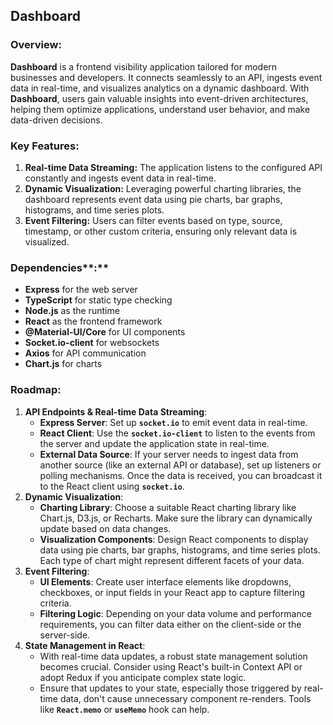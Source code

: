 ## Dashboard

### **Overview:**

**Dashboard** is a frontend visibility application tailored for modern businesses and developers. It connects seamlessly to an API, ingests event data in real-time, and visualizes analytics on a dynamic dashboard. With **Dashboard**, users gain valuable insights into event-driven architectures, helping them optimize applications, understand user behavior, and make data-driven decisions.

### **Key Features:**

1. **Real-time Data Streaming:** The application listens to the configured API constantly and ingests event data in real-time.
2. **Dynamic Visualization:** Leveraging powerful charting libraries, the dashboard represents event data using pie charts, bar graphs, histograms, and time series plots.
3. **Event Filtering:** Users can filter events based on type, source, timestamp, or other custom criteria, ensuring only relevant data is visualized.

### Dependencies**:**

- **Express** for the web server
- **TypeScript** for static type checking
- **Node.js** as the runtime
- **React** as the frontend framework
- **@Material-UI/Core** for UI components
- **Socket.io-client** for websockets
- **Axios** for API communication
- **Chart.js** for charts

### Roadmap:

1. **API Endpoints & Real-time Data Streaming**:
    - **Express Server**: Set up **`socket.io`** to emit event data in real-time.
    - **React Client**: Use the **`socket.io-client`** to listen to the events from the server and update the application state in real-time.
    - **External Data Source**: If your server needs to ingest data from another source (like an external API or database), set up listeners or polling mechanisms. Once the data is received, you can broadcast it to the React client using **`socket.io`**.
2. **Dynamic Visualization**:
    - **Charting Library**: Choose a suitable React charting library like Chart.js, D3.js, or Recharts. Make sure the library can dynamically update based on data changes.
    - **Visualization Components**: Design React components to display data using pie charts, bar graphs, histograms, and time series plots. Each type of chart might represent different facets of your data.
3. **Event Filtering**:
    - **UI Elements**: Create user interface elements like dropdowns, checkboxes, or input fields in your React app to capture filtering criteria.
    - **Filtering Logic**: Depending on your data volume and performance requirements, you can filter data either on the client-side or the server-side.
4. **State Management in React**:
    - With real-time data updates, a robust state management solution becomes crucial. Consider using React's built-in Context API or adopt Redux if you anticipate complex state logic.
    - Ensure that updates to your state, especially those triggered by real-time data, don't cause unnecessary component re-renders. Tools like **`React.memo`** or **`useMemo`** hook can help.
